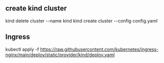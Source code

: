## create kind cluster

kind delete cluster --name kind
kind create cluster --config config.yaml

## Ingress

kubectl apply -f https://raw.githubusercontent.com/kubernetes/ingress-nginx/main/deploy/static/provider/kind/deploy.yaml